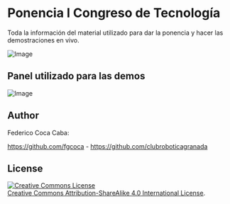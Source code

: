 # **Ponencia I Congreso de Tecnología**  

Toda la información del material utilizado para dar la ponencia y hacer las demostraciones en vivo.

![Image][1] 

 [1]: https://github.com/fgcoca/Chats/blob/master/9-2-19-Ponencia-FPGAs-Congreso-Tecnologia-Malaga/Images/Cartel-congreso.jpg
 
 ## **Panel utilizado para las demos**
 
 ![Image][2] 

 [2]: https://github.com/fgcoca/Chats/blob/master/9-2-19-Ponencia-FPGAs-Congreso-Tecnologia-Malaga/Images/Panel.png
 
## **Author**

Federico Coca Caba:

https://github.com/fgcoca  - https://github.com/clubroboticagranada


## **License**
<a rel="license" href="http://creativecommons.org/licenses/by-sa/4.0/"><img alt="Creative Commons License" style="border-width:0" src="https://i.creativecommons.org/l/by-sa/4.0/88x31.png" /></a><br /> <a rel="license" href="http://creativecommons.org/licenses/by-sa/4.0/">Creative Commons Attribution-ShareAlike 4.0 International License</a>.

